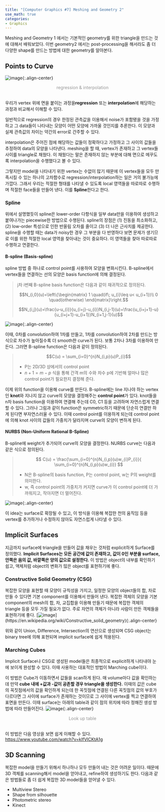 ```yaml
---
title: "[Computer Graphics #7] Meshing and Geometry 2"
use_math: true
categories:
- Graphics
---
```


Meshing and Geometry 1 에서는 기본적인 geometry를 위한 triangle을 만드는 것에 대해서 배워보았다. 이번 geometry2 에서는 post-processing을 해서라도 좀 더 다양한 shape를 만드는 방법에 대한 geometry를 알아본다.

## Points to Curve
![image](https://user-images.githubusercontent.com/79836443/115556206-61fe4480-a2eb-11eb-8fa8-245eaaddc283.png "https://slidetodoc.com/chapter-14-polynomial-interpolation-interpolation-extrapolation-interpolation-data/"){:.align-center}
<center><span style="color:rgb(150, 150, 150)">regression & interpolation</span></center><br>

우리가 vertex 위에 면을 붙이는 과정을**regression** 또는 **interpolation**에 해당하는 과정과 비교해서 이해할 수 있다. 

일반적으로 regression의 경우 한정된 관측값을 이용해서 noise가 포함됐을 것을 가정하고 그 data들이 나타내는 모양이 어떤 모양에 가까울 것인지를 추론한다. 이 모양과 실제 관측값의 차이는 약간의 error로 간주할 수 있다. 

interpolation은 주어진 점에 해당하는 값들이 정확하다고 가정하고 그 사이의 값들을 추정하여 data의 모양을 나타낸다. meshing을 할 때, vertex가 존재하고 그 vertex들 사이를 triangle로 채웠다. 이 채웠다는 말은 존재하지 않는 부분에 대해 면으로 메꾸도록 interpolation을 수행했다고 볼 수 있다.

그렇지만 model을 나타내기 위한 vertex는 수없이 많기 때문에 이 vertex들을 모두 만족시킬 수 있는 하나의 고차함수로 regression/interpolation하는 일은 거의 불가능에 가깝다. 그래서 우리는 적절한 형태를 나타낼 수 있도록 local 영역들을 따로따로 수행하며 적절한 face들을 만들어 낸다. 이를 **Spline**한다고 한다.

### Spline
위에서 설명했듯이 spline은  lower-order 다항식을 일부 data만을 이용하여 생성하고 붙여나가는 piecewise한 방법으로 수행된다. spline의 장점은 (1) 진동을 최소화하고, (2) low-order 특성으로 인한 반올림 오차를 줄이고 (3) 더 나은 근사치를 제공한다. spline을 수행할 때는 data가 noisy한 경우 그 부분을 다 반영하다 보면 문제가 생기므로 이를 위한 적절한 local 영역을 찾아내는 것이 중요하다. 이 영역들을 찾아 따로따로 수행하고 연결한다.

#### B-spline (Basis-spline)
spline 방법 중 하나로 control point를 사용하여 모양을 변화시킨다. B-spline에서 vertex들을 연결하는 선의 모양은 basis function에 의해 결정된다. 
> j차 i번째 B-spline basis function은 다음과 같이 재귀적으로 정의된다.
> 
> $$N_{i,0}(u)=\left\{\begin{matrix}
1 \quad(if\; u_{i}\leq u< u_{i+1})\\ 
0 \quad(otherwise)
\end{matrix}\right.$$
>
> $$N_{i,j}(u)=\frac{u-u_{i}}{u_{i+j}-u_{i}}N_{i,j-1}(u)+\frac{u_{i+j+1}-u}{u_{i+j+1}-u_{i+1}}N_{i+1,j-1}(u)$$

![image](https://user-images.githubusercontent.com/79836443/115740145-803a7200-a3c9-11eb-900f-0e1c6b5c761e.png){:.align-center}

이때, 0차를 convolution하여 1차를 만들고, 1차를 convolution하여 2차를 만드는 방식으로 차수가 높아질수록 더 smooth한 curve가 된다. 보통 2차나 3차를 이용하여 만든다.
그러면 B-spline function은 다음과 같이 정의된다.
>$$C(u) = \sum_{i=0}^{n}N_{i,p}(u)P_{i}$$  
>- P는 2D/3D 상에서의 control point
>- $n+1 = m - p$ 식을 통해 간격 m의 수와 차수 p에 기반해 얼마나 많은 control point가 필요한지 결정해 준다.

이제 위의 function을 이용해 curve를 만든다. B-spline에는 line 지나야 하는 vertex인 **knot**와 지나지 않고 curve의 모양을 결정해주는 **control point**가 있다. knot들을 n차 basis function을 이용하여 연결해 주는데 C0, C1 등을 고려하며 자연스럽게 연결할 수 있다. 그러나 그림과 같이 function은 symmetric하기 때문에 단순히 연결만 하게 된다면 부자연스러울 수 있다. 이때 control point를 이용하게 되는데 control point에 의해 knot 사이의 값들의 가중치가 달라지며 curve의 모양이 변하게 된다. 

#### NURBS (Non-Uniform Rational B-Spline)
B-spline에 weight가 추가되어 curve의 모양을 결정한다. NURBS curve는 다음과 같은 식으로 정의된다.

> $$
C(u) = \frac{\sum_{i=0}^{n}N_{i,p}(u)w_{i}P_{i}}{ \sum_{i=0}^{n}N_{i,p}(u)w_{i}}
$$  
> - N은 B-spline의 basis function, P는 control point, w는 P의 weight를 의미한다.  
> - w, 즉 control point의 가중치가 커지면 curve가 이 control point에 더 가까워지고, 작아지면 더 멀어진다.

![image](https://user-images.githubusercontent.com/79836443/115749596-3609be80-a3d2-11eb-9a82-1c32cd8a2032.png){:.align-center}

이 idea는 surface로 확장될 수 있고, 이 방식을 이용해 복잡한 천의 움직임 등을 vertex를 추가하거나 수정하지 않아도 자연스럽게 나타낼 수 있다.

## Implicit Surfaces
지금까지 surface에  triangle을 만들어 값을 채우는 것처럼 explicit하게 Surface를 정의했다. **Implicit Surfaces는 모든 공간에 값이 존재하고, 값이 0인 부분을 surface, 안쪽은 음의 값, 바깥쪽은 양의 값으로 설정한다.** 이 방법은 object의 내부를 확인하기 쉽고, 액체처럼 object의 변화가 많은 object를 표현하기에 좋다. 

### Constructive Solid Geometry (CSG)
복잡한 모양을 표현할 때 모양이 규칙성을 가지고, 일정한 모양의 object들의 합, 차로 만들 수 있다면 기본 component를 이용해서 만들어 낸다. 복잡한 객체의 모양을 기본 component의 mesh의 합, 차, 교집합을 이용해 만들기 때문에 복잡한 객체의 triangle 등을 모두 가질 필요가 없다. 주로 자연의 객체가 아니라 사람이 만든 객체들을 표현하기에 좋다.
[![image](https://user-images.githubusercontent.com/79836443/115756390-204bc780-a3d9-11eb-973a-2ec172b98ff9.png "https://en.wikipedia.org/wiki/Constructive_solid_geometry")](https://en.wikipedia.org/wiki/Constructive_solid_geometry){:.align-center}

위와 같이 Union, Difference, Intersection의 연산으로 생성되며 CSG object는 binary tree에 의해 표현되며 implicit surface에 쉽게 적용된다.

### Marching Cubes
Implicit Surface나 CSG로 생성된 model들은 최종적으로 explicit하게 나타내야 눈에 보이게 완성할 수 있다. 이때 사용하는 대표적인 방법이 Marching cube이다.

이 방법은 Cube가 이동하면서 값들을 scan하게 된다. 매 volume마다 값을 확인하는데 만약 **cube 내에 +값과 -값이 공존할 경우 triangle을 생성한다.** 이때의 값은 cube의 꼭짓점에서의 값을 확인하게 되는데 한 꼭짓점에 연결된 다른 꼭짓점의 값의 부호가 다르다면 그 사이에 surface가 존재하는 것이므로  그 사이에 vertex를 찍고 연결하여 표면을 만든다. 이때 surface는 아래의 table과 같이 점의 위치에 따라 정해진 생성 방법에 따라 만들어진다.
![image](https://user-images.githubusercontent.com/79836443/115752845-7880ca80-a3d5-11eb-8392-084ca01b80aa.png){:.align-center}
<center><span style="color:rgb(150, 150, 150)">Look up table</span></center><br>

이 방법은 다음 영상을 보면 쉽게 이해할 수 있다.
<https://www.youtube.com/watch?v=kIfVICKtA1g>

## 3D Scanning
복잡한 model을 만들기 위해서 하나하나 모두 만들어 내는 것은 어려운 일이다. 때문에 3D 객체를 scanning해서 model을 얻어내고, refine하여 생성하기도 한다. 다음과 같은 방법들로 좀 더 쉽게 복잡한 3D model들을 얻어낼 수 있다.
- Multiview Stereo
- Shape from silhouette
- Photometric stereo
- Kinect
